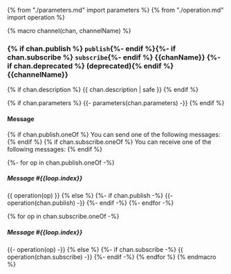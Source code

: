 {% from "./parameters.md" import parameters %}
{% from "./operation.md" import operation %}

{% macro channel(chan, channelName) %}
<a name="channel-{{channelName}}"></a>

### {% if chan.publish %} `publish`{%- endif %}{%- if chan.subscribe %} `subscribe`{%- endif %} {{chanName}} {%- if chan.deprecated %} (**deprecated**){% endif %} {{channelName}}

{% if chan.description %}
{{ chan.description | safe }}
{% endif %}

{% if chan.parameters %}
{{- parameters(chan.parameters) -}}
{% endif %}

#### Message

{% if chan.publish.oneOf %}
You can send one of the following messages:
{% endif %}
{% if chan.subscribe.oneOf %}
You can receive one of the following messages:
{% endif %}

{%- for op in chan.publish.oneOf -%}
  ##### Message #{{loop.index}}
  {{ operation(op) }}
{% else %}
  {%- if chan.publish -%}
    {{- operation(chan.publish) -}}
  {%- endif -%}
{%- endfor -%}

{% for op in chan.subscribe.oneOf -%}
  ##### Message #{{loop.index}}
  {{- operation(op) -}}
{% else %}
  {%- if chan.subscribe -%}
    {{ operation(chan.subscribe) -}}
  {%- endif -%}
{% endfor %}
{% endmacro %}
